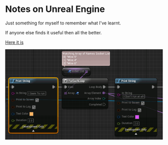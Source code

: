 # Notes on Unreal Engine

Just something for myself to remember what I've learnt.

If anyone else finds it useful then all the better.

[Here it is](https://files.tayglobal.com/unreal-notes/html/index.html)


![alt text](blueprint.gif "Blueprint")